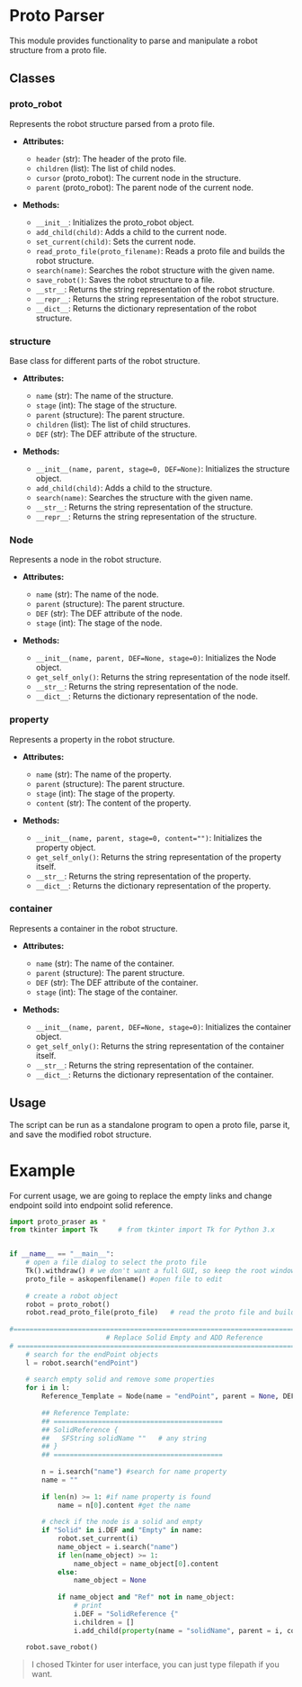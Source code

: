 # Proto Parser

This module provides functionality to parse and manipulate a robot structure from a proto file.

## Classes

### proto_robot

Represents the robot structure parsed from a proto file.

- **Attributes:**
  - `header` (str): The header of the proto file.
  - `children` (list): The list of child nodes.
  - `cursor` (proto_robot): The current node in the structure.
  - `parent` (proto_robot): The parent node of the current node.

- **Methods:**
  - `__init__`: Initializes the proto_robot object.
  - `add_child(child)`: Adds a child to the current node.
  - `set_current(child)`: Sets the current node.
  - `read_proto_file(proto_filename)`: Reads a proto file and builds the robot structure.
  - `search(name)`: Searches the robot structure with the given name.
  - `save_robot()`: Saves the robot structure to a file.
  - `__str__`: Returns the string representation of the robot structure.
  - `__repr__`: Returns the string representation of the robot structure.
  - `__dict__`: Returns the dictionary representation of the robot structure.

### structure

Base class for different parts of the robot structure.

- **Attributes:**
  - `name` (str): The name of the structure.
  - `stage` (int): The stage of the structure.
  - `parent` (structure): The parent structure.
  - `children` (list): The list of child structures.
  - `DEF` (str): The DEF attribute of the structure.

- **Methods:**
  - `__init__(name, parent, stage=0, DEF=None)`: Initializes the structure object.
  - `add_child(child)`: Adds a child to the structure.
  - `search(name)`: Searches the structure with the given name.
  - `__str__`: Returns the string representation of the structure.
  - `__repr__`: Returns the string representation of the structure.

### Node

Represents a node in the robot structure.

- **Attributes:**
  - `name` (str): The name of the node.
  - `parent` (structure): The parent structure.
  - `DEF` (str): The DEF attribute of the node.
  - `stage` (int): The stage of the node.

- **Methods:**
  - `__init__(name, parent, DEF=None, stage=0)`: Initializes the Node object.
  - `get_self_only()`: Returns the string representation of the node itself.
  - `__str__`: Returns the string representation of the node.
  - `__dict__`: Returns the dictionary representation of the node.

### property

Represents a property in the robot structure.

- **Attributes:**
  - `name` (str): The name of the property.
  - `parent` (structure): The parent structure.
  - `stage` (int): The stage of the property.
  - `content` (str): The content of the property.

- **Methods:**
  - `__init__(name, parent, stage=0, content="")`: Initializes the property object.
  - `get_self_only()`: Returns the string representation of the property itself.
  - `__str__`: Returns the string representation of the property.
  - `__dict__`: Returns the dictionary representation of the property.

### container

Represents a container in the robot structure.

- **Attributes:**
  - `name` (str): The name of the container.
  - `parent` (structure): The parent structure.
  - `DEF` (str): The DEF attribute of the container.
  - `stage` (int): The stage of the container.

- **Methods:**
  - `__init__(name, parent, DEF=None, stage=0)`: Initializes the container object.
  - `get_self_only()`: Returns the string representation of the container itself.
  - `__str__`: Returns the string representation of the container.
  - `__dict__`: Returns the dictionary representation of the container.

## Usage

The script can be run as a standalone program to open a proto file, parse it, and save the modified robot structure.

# Example
For current usage, we are going to replace the empty links and change endpoint soild into endpoint solid reference.
```python 
import proto_praser as *
from tkinter import Tk     # from tkinter import Tk for Python 3.x


if __name__ == "__main__":
    # open a file dialog to select the proto file
    Tk().withdraw() # we don't want a full GUI, so keep the root window from appearing
    proto_file = askopenfilename() #open file to edit
    
    # create a robot object
    robot = proto_robot()
    robot.read_proto_file(proto_file)   # read the proto file and build the robot structure
    
#==============================================================================
                        # Replace Solid Empty and ADD Reference
# =============================================================================
    # search for the endPoint objects
    l = robot.search("endPoint")
    
    # search empty solid and remove some properties
    for i in l:
        Reference_Template = Node(name = "endPoint", parent = None, DEF = "SolidReference {")
        
        ## Reference Template:
        ## ==========================================
        ## SolidReference {
        ##   SFString solidName ""   # any string
        ## }
        ## ==========================================
        
        n = i.search("name") #search for name property
        name = ""
        
        if len(n) >= 1: #if name property is found
            name = n[0].content #get the name
        
        # check if the node is a solid and empty
        if "Solid" in i.DEF and "Empty" in name:
            robot.set_current(i)
            name_object = i.search("name")
            if len(name_object) >= 1:
                name_object = name_object[0].content
            else:
                name_object = None
            
            if name_object and "Ref" not in name_object:
                # print
                i.DEF = "SolidReference {"
                i.children = []
                i.add_child(property(name = "solidName", parent = i, content = name_object[:-1:]+"_Ref\"", stage = i.stage+1))
    
    robot.save_robot()
```

> I chosed Tkinter for user interface, you can just type filepath if you want.